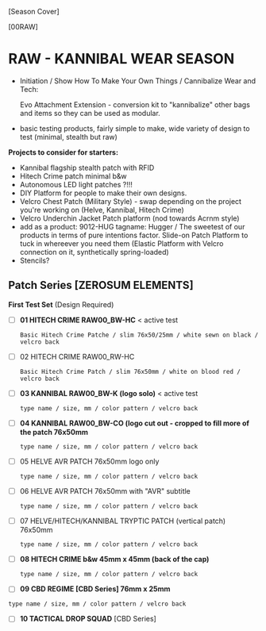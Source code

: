 [Season Cover]

[00RAW]

# RAW - KANNIBAL WEAR SEASON
- Initiation / Show How To Make Your Own Things / Cannibalize Wear and Tech: 

  Evo Attachment Extension - conversion kit to "kannibalize" other bags and items so they can be used as modular.
  
- basic testing products, fairly simple to make, wide variety of design to test (minimal, stealth but raw)

**Projects to consider for starters:**
- Kannibal flagship stealth patch with RFID
- Hitech Crime patch minimal b&w
- Autonomous LED light patches ?!!!
- DIY Platform for people to make their own designs.
- Velcro Chest Patch (Military Style) - swap depending on the project you're working on (Helve, Kannibal, Hitech Crime)
- Velcro Underchin Jacket Patch platform (nod towards Acrnm style)
- add as a product: 9012-HUG tagname: Hugger / The sweetest of our products in terms of pure intentions factor. Slide-on Patch Platform to tuck in whereever you need them (Elastic Platform with Velcro connection on it, synthetically spring-loaded)
- Stencils?

## Patch Series [ZEROSUM ELEMENTS]

**First Test Set** (Design Required)
- [ ] **01 HITECH CRIME RAW00_BW-HC** < active test
  
  ``` Basic Hitech Crime Patche / slim 76x50/25mm / white sewn on black / velcro back  ```
  
- [ ] 02 HITECH CRIME RAW00_RW-HC

  ``` Basic Hitech Crime Patch / slim 76x50mm / white on blood red / velcro back ```
  
- [ ] **03 KANNIBAL RAW00_BW-K (logo solo)** < active test

  ``` type name / size, mm / color pattern / velcro back ```

- [ ] **04 KANNIBAL RAW00_BW-CO (logo cut out - cropped to fill more of the patch 76x50mm**

  ``` type name / size, mm / color pattern / velcro back ```

- [ ] 05 HELVE AVR PATCH 76x50mm logo only

  ``` type name / size, mm / color pattern / velcro back ```
  
- [ ] 06 HELVE AVR PATCH 76x50mm with "AVR" subtitle

  ``` type name / size, mm / color pattern / velcro back ```
  
- [ ] 07 HELVE/HITECH/KANNIBAL TRYPTIC PATCH (vertical patch) 76x50mm

  ``` type name / size, mm / color pattern / velcro back ```
  
- [ ] **08 HITECH CRIME b&w 45mm x  45mm (back of the cap)**

  ``` type name / size, mm / color pattern / velcro back ```
  
- [ ] **09 CBD REGIME [CBD Series] 76mm x  25mm**

``` type name / size, mm / color pattern / velcro back ```

- [ ] **10 TACTICAL DROP SQUAD**  [CBD Series]





